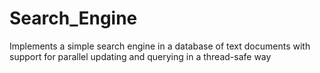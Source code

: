 # Search_Engine
Implements a simple search engine in a database of text documents with support for parallel updating and querying in a thread-safe way
